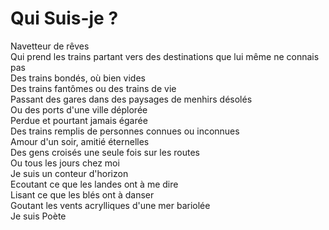 # Qui Suis-je ?  
  
Navetteur de rêves  
Qui prend les trains partant vers des destinations que lui même ne connais pas  
Des trains bondés, où bien vides  
Des trains fantômes ou des trains de vie  
Passant des gares dans des paysages de menhirs désolés  
Ou des ports d'une ville déplorée  
Perdue et pourtant jamais égarée  
Des trains remplis de personnes connues ou inconnues  
Amour d'un soir, amitié éternelles  
Des gens croisés une seule fois sur les routes  
Ou tous les jours chez moi  
Je suis un conteur d'horizon  
Ecoutant ce que les landes ont à me dire  
Lisant ce que les blés ont à danser  
Goutant les vents acrylliques d'une mer bariolée  
Je suis Poète